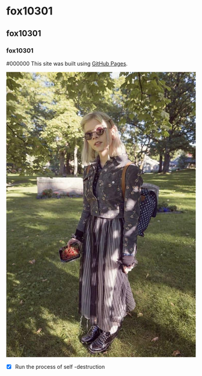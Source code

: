 # fox10301
## fox10301
### fox10301
#000000
This site was built using [GitHub Pages](https://pages.github.com/).

![AURORA](https://raw.githubusercontent.com/person10301/fox10301/refs/heads/main/Photos/auroramusic-2eovv943njne1.jpg)

- [x] Run the process of self -destruction
